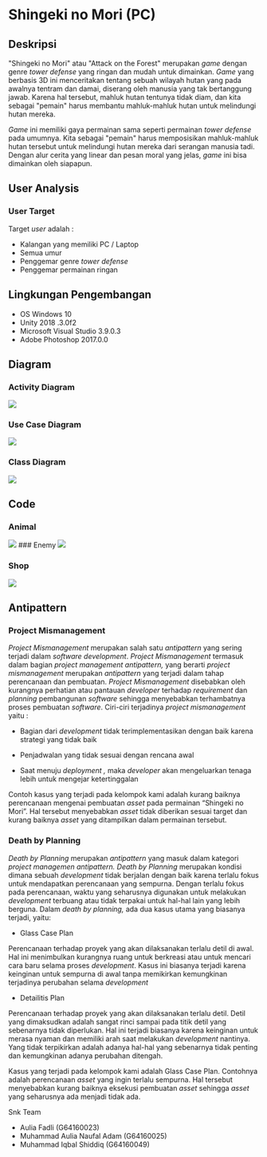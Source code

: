 # Shingeki no Mori (PC)

## Deskripsi

"Shingeki no Mori" atau "Attack on the Forest" merupakan *game* dengan genre *tower defense* yang ringan dan mudah untuk dimainkan.  *Game* yang berbasis 3D ini menceritakan tentang sebuah wilayah hutan yang pada awalnya tentram dan damai, diserang oleh manusia yang tak bertanggung jawab. Karena hal tersebut, mahluk hutan tentunya tidak diam, dan kita sebagai "pemain" harus membantu mahluk-mahluk hutan untuk melindungi hutan mereka.

*Game* ini memiliki gaya permainan sama seperti permainan *tower defense*  pada umumnya. Kita sebagai "pemain" harus memposisikan mahluk-mahluk hutan tersebut untuk melindungi hutan mereka dari serangan manusia tadi. Dengan alur cerita yang linear dan pesan moral yang jelas, *game* ini bisa dimainkan oleh siapapun.

## User Analysis
### User Target
Target *user* adalah :

- Kalangan yang memiliki PC / Laptop
- Semua umur
- Penggemar genre *tower defense*
- Penggemar permainan ringan

## Lingkungan Pengembangan
- OS Windows 10
- Unity 2018 .3.0f2
- Microsoft Visual Studio 3.9.0.3
- Adobe Photoshop 2017.0.0

## Diagram
### Activity Diagram
<img src="https://raw.githubusercontent.com/miqbals1649/Shingeki-no-Mori-PC-/master/Dokumentasi/Activity%20Diagram_SnM.png">

### Use Case Diagram
<img src="https://raw.githubusercontent.com/miqbals1649/Shingeki-no-Mori-PC-/master/Dokumentasi/PSBO_SnM.png">

### Class Diagram
<img src="https://raw.githubusercontent.com/miqbals1649/Shingeki-no-Mori-PC-/master/Dokumentasi/Class.png">

## Code
### Animal
<img src="https://raw.githubusercontent.com/miqbals1649/Shingeki-no-Mori-PC-/master/Dokumentasi/Sampel%20Kode/Screenshot_2019-05-25%20miqbals1649%20Shingeki-no-Mori-PC-(2).png">
### Enemy
<img src="https://raw.githubusercontent.com/miqbals1649/Shingeki-no-Mori-PC-/master/Dokumentasi/Sampel%20Kode/Screenshot_2019-05-25%20miqbals1649%20Shingeki-no-Mori-PC-.png">

### Shop
<img src="https://raw.githubusercontent.com/miqbals1649/Shingeki-no-Mori-PC-/master/Dokumentasi/Sampel%20Kode/Screenshot_2019-05-25%20miqbals1649%20Shingeki-no-Mori-PC-(3).png">

## Antipattern
### Project Mismanagement

*Project Mismanagement* merupakan salah satu *antipattern* yang sering terjadi dalam *software development*. *Project Mismanagement* termasuk dalam bagian *project management antipattern,* yang berarti *project mismanagement* merupakan *antipattern* yang terjadi dalam tahap perencanaan dan pembuatan. *Project Mismanagement* disebabkan oleh kurangnya perhatian atau pantauan *developer* terhadap *requirement* dan *planning* pembangunan *software* sehingga menyebabkan terhambatnya proses pembuatan *software*. Ciri-ciri terjadinya *project mismanagement* yaitu :

- Bagian dari *development* tidak terimplementasikan dengan baik karena strategi yang tidak baik

- Penjadwalan yang tidak sesuai dengan rencana awal

- Saat menuju *deployment ,* maka *developer* akan mengeluarkan tenaga lebih untuk mengejar ketertinggalan

Contoh kasus yang terjadi pada kelompok kami adalah kurang baiknya perencanaan mengenai pembuatan *asset* pada permainan “Shingeki no Mori”. Hal tersebut menyebabkan *asset* tidak diberikan sesuai target dan kurang baiknya *asset* yang ditampilkan dalam permainan tersebut. 

### Death by Planning

*Death by Planning* merupakan *antipattern* yang masuk dalam kategori *project managemen antipattern. Death by Planning* merupakan kondisi dimana sebuah *development* tidak berjalan dengan baik karena terlalu fokus untuk mendapatkan perencanaan yang sempurna. Dengan terlalu fokus pada perencanaan, waktu yang seharusnya digunakan untuk melakukan *development* terbuang atau tidak terpakai untuk hal-hal lain yang lebih berguna. Dalam *death by planning,* ada dua kasus utama yang biasanya terjadi, yaitu:

- Glass Case Plan

Perencanaan terhadap proyek yang akan dilaksanakan terlalu detil di awal. Hal ini menimbulkan kurangnya ruang untuk berkreasi atau untuk mencari cara baru selama proses *development*. Kasus ini biasanya terjadi karena keinginan untuk sempurna di awal tanpa memikirkan kemungkinan terjadinya perubahan selama *development*

- Detailitis Plan

Perencanaan terhadap proyek yang akan dilaksanakan terlalu detil. Detil yang dimaksudkan adalah sangat rinci sampai pada titik detil yang sebenarnya tidak diperlukan. Hal ini terjadi biasanya karena keinginan untuk merasa nyaman dan memiliki arah saat melakukan *development* nantinya. Yang tidak terpikirkan adalah adanya hal-hal yang sebenarnya tidak penting dan kemungkinan adanya perubahan ditengah.

Kasus yang terjadi pada kelompok kami adalah Glass Case Plan. Contohnya adalah perencanaan *asset* yang ingin terlalu sempurna. Hal tersebut menyebabkan kurang baiknya eksekusi pembuatan *asset* sehingga *asset* yang seharusnya ada menjadi tidak ada.

Snk Team
- Aulia Fadli (G64160023)
- Muhammad Aulia Naufal Adam (G64160025)
- Muhammad Iqbal Shiddiq (G64160049)
